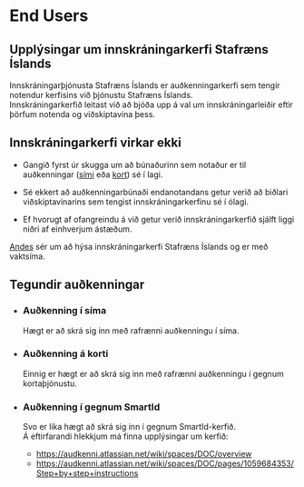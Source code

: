 # End Users

## Upplýsingar um innskráningarkerfi Stafræns Íslands

Innskráningarþjónusta Stafræns Íslands er auðkenningarkerfi sem tengir notendur kerfisins við þjónustu Stafræns Íslands.  
Innskráningarkerfið leitast við að bjóða upp á val um innskráningarleiðir eftir þörfum notenda og viðskiptavina þess.

## Innskráningarkerfi virkar ekki

- Gangið fyrst úr skugga um að búnaðurinn sem notaður er til
  auðkenningar ([sími](../instructions/client/edit/README.md#sim-card) eða
  [kort](../instructions/client/edit/README.md#identity-card)) sé í lagi.

- Sé ekkert að auðkenningarbúnaði endanotandans getur verið að biðlari viðskiptavinarins sem tengist innskráningarkerfinu sé í ólagi.

- Ef hvorugt af ofangreindu á við getur verið innskráningarkerfið sjálft liggi niðri af einhverjum ástæðum.

[Andes](https://andes.is/) sér um að hýsa innskráningarkerfi Stafræns Íslands og er með vaktsíma.

## Tegundir auðkenningar

- ### Auðkenning í síma

  Hægt er að skrá sig inn með rafrænni auðkenningu í síma.

- ### Auðkenning á korti

  Einnig er hægt er að skrá sig inn með rafrænni auðkenningu í gegnum kortaþjónustu.

- ### Auðkenning í gegnum SmartId
  Svo er líka hægt að skrá sig inn í gegnum SmartId-kerfið.  
  Á eftirfarandi hlekkjum má finna upplýsingar um kerfið:
  - https://audkenni.atlassian.net/wiki/spaces/DOC/overview
  - https://audkenni.atlassian.net/wiki/spaces/DOC/pages/1059684353/Step+by+step+instructions
